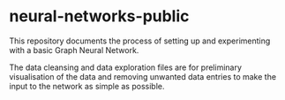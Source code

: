 # neural-networks-public

This repository documents the process of setting up and experimenting with a basic Graph Neural Network. 

The data cleansing and data exploration files are for preliminary visualisation of the data and removing unwanted data entries to make the input to the network as simple as possible.
